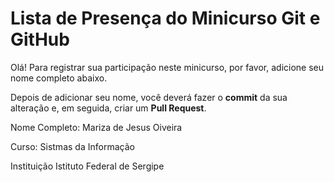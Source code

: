 # Lista de Presença do Minicurso Git e GitHub

Olá! Para registrar sua participação neste minicurso, por favor, adicione seu nome completo abaixo.

Depois de adicionar seu nome, você deverá fazer o **commit** da sua alteração e, em seguida, criar um **Pull Request**.

Nome Completo: Mariza de Jesus Oiveira

Curso: Sistmas da Informação

Instituição Istituto Federal de Sergipe

